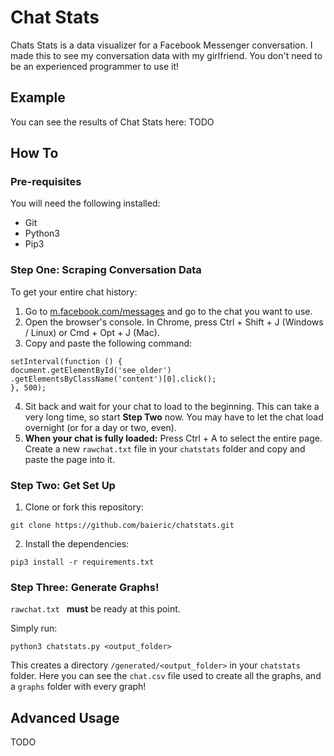 # Chat Stats

Chats Stats is a data visualizer for a Facebook Messenger conversation. I made this to see my conversation data with my girlfriend. You don't need to be an experienced programmer to use it!

## Example

You can see the results of Chat Stats here: TODO

## How To

### Pre-requisites

You will need the following installed:

* Git
* Python3
* Pip3

### Step One: Scraping Conversation Data

To get your entire chat history:

1. Go to [m.facebook.com/messages](m.facebook.com/messages) and go to the chat you want to use.
2. Open the browser's console. In Chrome, press Ctrl + Shift + J (Windows / Linux) or Cmd + Opt + J (Mac).
3. Copy and paste the following command:
```
setInterval(function () {
document.getElementById('see_older')
.getElementsByClassName('content')[0].click();
}, 500);
```
4. Sit back and wait for your chat to load to the beginning. This can take a very long time, so start **Step Two** now. You may have to let the chat load overnight (or for a day or two, even).
5. **When your chat is fully loaded:** Press Ctrl + A to select the entire page. Create a new `rawchat.txt` file in your `chatstats` folder and copy and paste the page into it.

### Step Two: Get Set Up

1. Clone or fork this repository:
```
git clone https://github.com/baieric/chatstats.git
```
2. Install the dependencies:
```
pip3 install -r requirements.txt
```

### Step Three: Generate Graphs!

`rawchat.txt ` **must** be ready at this point.

Simply run:
```
python3 chatstats.py <output_folder>
```
This creates a directory `/generated/<output_folder>` in your `chatstats` folder. Here you can see the `chat.csv` file used to create all the graphs, and a `graphs` folder with every graph!

## Advanced Usage

TODO

